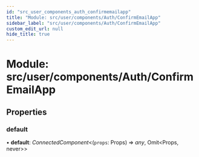 ```yaml
---
id: "src_user_components_auth_confirmemailapp"
title: "Module: src/user/components/Auth/ConfirmEmailApp"
sidebar_label: "src/user/components/Auth/ConfirmEmailApp"
custom_edit_url: null
hide_title: true
---
```


# Module: src/user/components/Auth/ConfirmEmailApp

## Properties

### default

• **default**: *ConnectedComponent*<(`props`: Props) => *any*, Omit<Props, never\>\>
